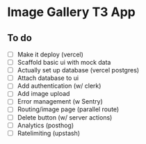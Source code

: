 # Image Gallery T3 App

## To do

- [ ] Make it deploy (vercel)
- [ ] Scaffold basic ui with mock data
- [ ] Actually set up database (vercel postgres)
- [ ] Attach database to ui
- [ ] Add authentication (w/ clerk)
- [ ] Add image upload
- [ ] Error management (w Sentry)
- [ ] Routing/image page (parallel route)
- [ ] Delete button (w/ server actions)
- [ ] Analytics (posthog)
- [ ] Ratelimiting (upstash)
